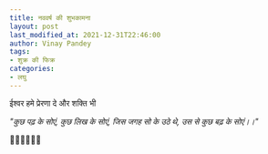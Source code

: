 ```yaml
---
title: नववर्ष की शुभकामना
layout: post
last_modified_at: 2021-12-31T22:46:00
author: Vinay Pandey
tags:
- शुक्र की फिक्र
categories:
- लघु
---
```

ईश्वर हमे प्रेरणा दे और शक्ति भी

_"कुछ पढ़ के सोएं,_
_कुछ लिख के सोएं,_
_जिस जगह सो के उठे थे,_
_उस से कुछ बढ़ के सोएं।।"_

🙏🙏🌷🌷🙏🙏


